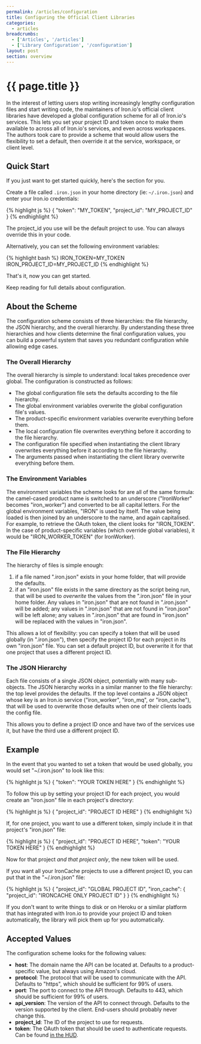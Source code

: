 ```yaml
---
permalink: /articles/configuration
title: Configuring the Official Client Libraries
categories:
  - articles
breadcrumbs:
  - ['Articles', '/articles']
  - ['Library Configuration', '/configuration']
layout: post
section: overview
---
```


# {{ page.title }}

In the interest of letting users stop writing increasingly lengthy configuration 
files and start writing code, the maintainers of Iron.io's official client 
libraries have developed a global configuration scheme for all of Iron.io's 
services. This lets you set your project ID and token once to make them 
available to across all of Iron.io's services, and even across workspaces. 
The authors took care to provide a scheme that would allow users the 
flexibility to set a default, then override it at the service, workspace, 
or client level.

## Quick Start

If you just want to get started quickly, here's the section for you.

Create a file called `.iron.json` in your home directory (ie: `~/.iron.json`) and enter your Iron.io credentials:

<div >
{% highlight js %}
{
    "token": "MY_TOKEN",
    "project_id": "MY_PROJECT_ID"
 }
{% endhighlight %}
</div>

The project_id you use will be the default project to use. You can always override this in your code.

Alternatively, you can set the following environment variables:

{% highlight bash %}
IRON_TOKEN=MY_TOKEN
IRON_PROJECT_ID=MY_PROJECT_ID
{% endhighlight %}

That's it, now you can get started.

Keep reading for full details about configuration.

## About the Scheme

The configuration scheme consists of three hierarchies: the file hierarchy, 
the JSON hierarchy, and the overall hierarchy. By understanding these three 
hierarchies and how clients determine the final configuration values, you 
can build a powerful system that saves you redundant configuration while 
allowing edge cases.

### The Overall Hierarchy

The overall hierarchy is simple to understand: local takes precedence 
over global. The configuration is constructed as follows:

* The global configuration file sets the defaults according to the file 
  hierarchy.
* The global environment variables overwrite the global configuration file's 
  values.
* The product-specific environment variables overwrite everything before 
  them.
* The local configuration file overwrites everything before it according 
  to the file hierarchy.
* The configuration file specified when instantiating the client library 
  overwrites everything before it according to the file hierarchy.
* The arguments passed when instantiating the client library overwrite 
  everything before them.

### The Environment Variables

The environment variables the scheme looks for are all of the same formula: 
the camel-cased product name is switched to an underscore ("IronWorker" 
becomes "iron_worker") and converted to be all capital letters. For the 
global environment variables, "IRON" is used by itself. The value being 
loaded is then joined by an underscore to the name, and again capitalised. 
For example, to retrieve the OAuth token, the client looks for "IRON_TOKEN". 
In the case of product-specific variables (which override global variables), 
it would be "IRON_WORKER_TOKEN" (for IronWorker).

### The File Hierarchy

The hierarchy of files is simple enough:

1. if a file named ".iron.json"
exists in your home folder, that will provide the defaults.
1. if an "iron.json" file exists in the same directory as the script being
run, that will be used to *overwrite* the values from the ".iron.json" 
file in your home folder. Any values in "iron.json" that are not found 
in ".iron.json" will be added; any values in ".iron.json" that are not 
found in "iron.json" will be left alone; any values in ".iron.json" that 
are found in "iron.json" will be replaced with the values in "iron.json".

This allows a lot of flexibility: you can specify a token that will be 
used globally (in ".iron.json"), then specify the project ID for each 
project in its own "iron.json" file. You can set a default project ID, 
but overwrite it for that one project that uses a different project ID.

### The JSON Hierarchy

Each file consists of a single JSON object, potentially with many sub-objects. 
The JSON hierarchy works in a similar manner to the file hierarchy: the 
top level provides the defaults. If the top level contains a JSON object 
whose key is an Iron.io service ("iron_worker", "iron_mq", or "iron_cache"), 
that will be used to overwrite those defaults when one of their clients 
loads the config file.

This allows you to define a project ID once and have two of the services 
use it, but have the third use a different project ID.

## Example

In the event that you wanted to set a token that would be used globally, 
you would set "~/.iron.json" to look like this:

{% highlight js %}
{
  "token": "YOUR TOKEN HERE"
}
{% endhighlight %}

To follow this up by setting your project ID for each project, you would 
create an "iron.json" file in each project's directory:

{% highlight js %}
{
  "project_id": "PROJECT ID HERE"
}
{% endhighlight %}

If, for one project, you want to use a different token, simply include it 
in that project's "iron.json" file:

{% highlight js %}
{
  "project_id": "PROJECT ID HERE",
  "token": "YOUR TOKEN HERE"
}
{% endhighlight %}

Now for that project *and that project only*, the new token will be used.

If you want all your IronCache projects to use a different project ID, you 
can put that in the "~/.iron.json" file:

{% highlight js %}
{
  "project_id": "GLOBAL PROJECT ID",
  "iron_cache": {
    "project_id": "IRONCACHE ONLY PROJECT ID"
  }
}
{% endhighlight %}

If you don't want to write things to disk or on Heroku or a similar platform 
that has integrated with Iron.io to provide your project ID and token 
automatically, the library will pick them up for you automatically.

## Accepted Values

The configuration scheme looks for the following values:

* **host**: The domain name the API can be located at. Defaults to a 
  product-specific value, but always using Amazon's cloud.
* **protocol**: The protocol that will be used to communicate with the API. 
  Defaults to "https", which should be sufficient for 99% of users.
* **port**: The port to connect to the API through. Defaults to 443, which 
  should be sufficient for 99% of users.
* **api_version**: The version of the API to connect through. Defaults to 
  the version supported by the client. End-users should probably never 
  change this.
* **project_id**: The ID of the project to use for requests.
* **token**: The OAuth token that should be used to authenticate requests. 
  Can be found [in the HUD](https://hud.iron.io/tokens).
